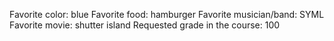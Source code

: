 Favorite color: blue
Favorite food: hamburger
Favorite musician/band: SYML
Favorite movie: shutter island
Requested grade in the course: 100

